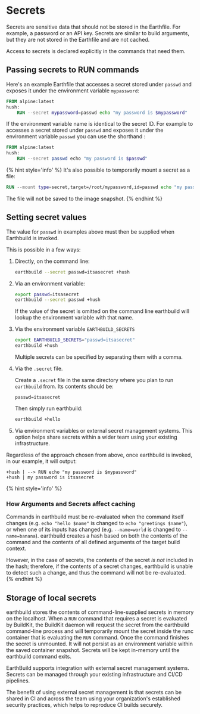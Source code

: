 # Secrets

Secrets are sensitive data that should not be stored in the Earthfile. For example, a password or an API key. Secrets are similar to build arguments, but they are not stored in the Earthfile and are not cached.

Access to secrets is declared explicitly in the commands that need them.

## Passing secrets to RUN commands

Here's an example Earthfile that accesses a secret stored under `passwd` and exposes it under the environment variable `mypassword`:

```dockerfile
FROM alpine:latest
hush:
    RUN --secret mypassword=passwd echo "my password is $mypassword"
```

If the environment variable name is identical to the secret ID. For example to accesses a secret stored under `passwd` and exposes it under the environment variable `passwd`  you can use the shorthand :

```dockerfile
FROM alpine:latest
hush:
    RUN --secret passwd echo "my password is $passwd"
```

{% hint style='info' %}
It's also possible to temporarily mount a secret as a file:

```dockerfile
RUN --mount type=secret,target=/root/mypassword,id=passwd echo "my password is $(cat /root/mypassword)"
```

The file will not be saved to the image snapshot.
{% endhint %}

## Setting secret values

The value for `passwd` in examples above must then be supplied when Earthbuild is invoked.

This is possible in a few ways:


1. Directly, on the command line:

   ```bash
   earthbuild --secret passwd=itsasecret +hush
   ```

2. Via an environment variable:

   ```bash
   export passwd=itsasecret
   earthbuild --secret passwd +hush
   ```

   If the value of the secret is omitted on the command line earthbuild will lookup the environment variable with that name.

3. Via the environment variable `EARTHBUILD_SECRETS`

   ```bash
   export EARTHBUILD_SECRETS="passwd=itsasecret"
   earthbuild +hush
   ```

   Multiple secrets can be specified by separating them with a comma.

4. Via the `.secret` file.

   Create a `.secret` file in the same directory where you plan to run `earthbuild` from. Its contents should be:
   
   ```
   passwd=itsasecret
   ```
   
   Then simply run earthbuild:
   
   ```bash
   earthbuild +hello
   ```

5. Via environment variables or external secret management systems. This option helps share secrets within a wider team using your existing infrastructure.

Regardless of the approach chosen from above, once earthbuild is invoked, in our example, it will output:

```
+hush | --> RUN echo "my password is $mypassword"
+hush | my password is itsasecret
```

{% hint style='info' %}
### How Arguments and Secrets affect caching

Commands in earthbuild must be re-evaluated when the command itself changes (e.g. `echo "hello $name"` is changed to `echo "greetings $name"`), or when
one of its inputs has changed (e.g. `--name=world` is changed to `--name=banana`). earthbuild creates a hash based on both the contents
of the command and the contents of all defined arguments of the target build context.

However, in the case of secrets, the contents of the secret *is not* included in the hash; therefore, if the contents of a secret changes, earthbuild is unable to
detect such a change, and thus the command will not be re-evaluated.
{% endhint %}

## Storage of local secrets

earthbuild stores the contents of command-line-supplied secrets in memory on the localhost. When a `RUN` command that requires a secret is evaluated by BuildKit, the BuildKit
daemon will request the secret from the earthbuild command-line process and will temporarily mount the secret inside the runc container that is evaluating the `RUN` command.
Once the command finishes the secret is unmounted. It will not persist as an environment variable within the saved container snapshot. Secrets will be kept in-memory
until the earthbuild command exits.

EarthBuild supports integration with external secret management systems. Secrets can be managed through your existing infrastructure and CI/CD pipelines.

The benefit of using external secret management is that secrets can be shared in CI and across the team using your organization's established security practices, which helps to reproduce CI builds securely.
